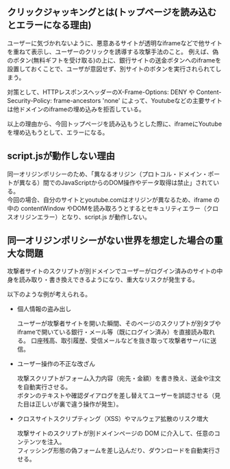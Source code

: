 ## クリックジャッキングとは(トップページを読み込むとエラーになる理由)

ユーザーに気づかれないように、悪意あるサイトが透明なiframeなどで他サイトを重ねて表示し、ユーザーのクリックを誘導する攻撃手法のこと。
例えば、偽のボタン(無料ギフトを受け取る)の上に、銀行サイトの送金ボタンへのiframeを設置しておくことで、ユーザが意図せず、別サイトのボタンを実行されられてしまう。

対策として、HTTPレスポンスヘッダーのX-Frame-Options: DENY や Content-Security-Policy: frame-ancestors 'none' によって、Youtubeなどの主要サイトは他ドメインのiframeの埋め込みを拒否している。

以上の理由から、今回トップページを読み込もうとした際に、iframeにYoutubeを埋め込もうとして、エラーになる。

## script.jsが動作しない理由

同一オリジンポリシーのため、「異なるオリジン（プロトコル・ドメイン・ポートが異なる）間でのJavaScriptからのDOM操作やデータ取得は禁止」されている。  
今回の場合、自分のサイトとyoutube.comはオリジンが異なるため、iframe の中の contentWindow やDOMを読み取ろうとするとセキュリティエラー（クロスオリジンエラー）となり、script.js が動作しない。

## 同一オリジンポリシーがない世界を想定した場合の重大な問題

攻撃者サイトのスクリプトが別ドメインでユーザーがログイン済みのサイトの中身を読み取り・書き換えできるようになり、重大なリスクが発生する。

以下のような例が考えられる。

- 個人情報の盗み出し

  ユーザーが攻撃者サイトを開いた瞬間、そのページのスクリプトが別タブやiframeで開いている銀行・メール等（既にログイン済み）を直接読み取れる。
  口座残高、取引履歴、受信メールなどを抜き取って攻撃者サーバに送信。

- ユーザー操作の不正な改ざん

  攻撃スクリプトがフォーム入力内容（宛先・金額）を書き換え、送金や注文を自動実行させる。  
  ボタンのテキストや確認ダイアログを差し替えてユーザーを誤認させる（見た目は正しいが裏で違う操作が発生）。

- クロスサイトスクリプティング（XSS）やマルウェア拡散のリスク増大

  攻撃サイトのスクリプトが別ドメインページの DOM に介入して、任意のコンテンツを注入。  
  フィッシング形態の偽フォームを差し込んだり、ダウンロードを自動実行させる。

